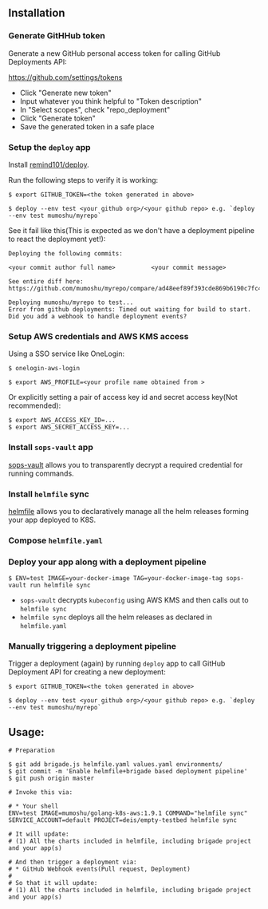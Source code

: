 ## Installation

### Generate GitHHub token

Generate a new GitHub personal access token for calling GitHub Deployments API:

https://github.com/settings/tokens

- Click "Generate new token"
- Input whatever you think helpful to "Token description"
- In "Select scopes", check "repo_deployment"
- Click "Generate token"
- Save the generated token in a safe place

### Setup the `deploy` app

Install [remind101/deploy](https://github.com/remind101/deploy).

Run the following steps to verify it is working:

```
$ export GITHUB_TOKEN=<the token generated in above>

$ deploy --env test <your github org>/<your github repo> e.g. `deploy --env test mumoshu/myrepo`
```

See it fail like this(This is expected as we don't have a deployment pipeline to react the deployment yet!):

```
Deploying the following commits:

<your commit author full name>        	<your commit message>

See entire diff here: https://github.com/mumoshu/myrepo/compare/ad48eef89f393cde869b6190c7fc406e19bbd8ce...master

Deploying mumoshu/myrepo to test...
Error from github deployments: Timed out waiting for build to start. Did you add a webhook to handle deployment events?
```

### Setup AWS credentials and AWS KMS access

Using a SSO service like OneLogin:

```
$ onelogin-aws-login

$ export AWS_PROFILE=<your profile name obtained from >
```

Or explicitly setting a pair of access key id and secret access key(Not recommended):

```
$ export AWS_ACCESS_KEY_ID=...
$ export AWS_SECRET_ACCESS_KEY=...
```

### Install `sops-vault` app

[sops-vault](https://github.com/mumoshu/sops-vault) allows you to transparently decrypt a required credential for running commands.

### Install `helmfile` sync

[helmfile](https://github.com/roboll/helmfile) allows you to declaratively manage all the helm releases forming your app deployed to K8S.

### Compose `helmfile.yaml`



### Deploy your app along with a deployment pipeline

```
$ ENV=test IMAGE=your-docker-image TAG=your-docker-image-tag sops-vault run helmfile sync
```

- `sops-vault` decrypts `kubeconfig` using AWS KMS and then calls out to `helmfile sync`
- `helmfile sync` deploys all the helm releases as declared in `helmfile.yaml`

### Manually triggering a deployment pipeline

Trigger a deployment (again) by running `deploy` app to call GitHub Deployment API for creating a new deployment:

```
$ export GITHUB_TOKEN=<the token generated in above>

$ deploy --env test <your github org>/<your github repo> e.g. `deploy --env test mumoshu/myrepo`
```

## Usage:

```
# Preparation

$ git add brigade.js helmfile.yaml values.yaml environments/
$ git commit -m 'Enable helmfile+brigade based deployment pipeline'
$ git push origin master

# Invoke this via:

# * Your shell
ENV=test IMAGE=mumoshu/golang-k8s-aws:1.9.1 COMMAND="helmfile sync" SERVICE_ACCOUNT=default PROJECT=deis/empty-testbed helmfile sync

# It will update:
# (1) All the charts included in helmfile, including brigade project and your app(s)

# And then trigger a deployment via:
# * GitHub Webhook events(Pull request, Deployment)
#
# So that it will update:
# (1) All the charts included in helmfile, including brigade project and your app(s)
```
